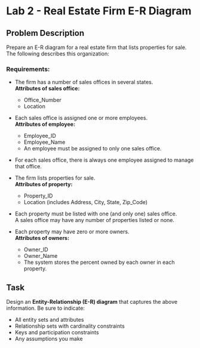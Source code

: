# Lab 2 - Real Estate Firm E-R Diagram

## Problem Description

Prepare an E-R diagram for a real estate firm that lists properties for sale. The following describes this organization:

### Requirements:

- The firm has a number of sales offices in several states.  
  **Attributes of sales office:**  
  - Office_Number  
  - Location

- Each sales office is assigned one or more employees.  
  **Attributes of employee:**  
  - Employee_ID  
  - Employee_Name  
  - An employee must be assigned to only one sales office.

- For each sales office, there is always one employee assigned to manage that office.

- The firm lists properties for sale.  
  **Attributes of property:**  
  - Property_ID  
  - Location (includes Address, City, State, Zip_Code)

- Each property must be listed with one (and only one) sales office.  
  A sales office may have any number of properties listed or none.

- Each property may have zero or more owners.  
  **Attributes of owners:**  
  - Owner_ID  
  - Owner_Name  
  - The system stores the percent owned by each owner in each property.

## Task

Design an **Entity-Relationship (E-R) diagram** that captures the above information. Be sure to indicate:

- All entity sets and attributes  
- Relationship sets with cardinality constraints  
- Keys and participation constraints  
- Any assumptions you make
